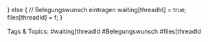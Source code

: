 }
else { // Belegungswunsch  eintragen
waiting[threadId]  = true;
ﬁles[threadId]  = f;
}

   Tags & Topics:
   #waiting[threadId
   #Belegungswunsch
   #ﬁles[threadId